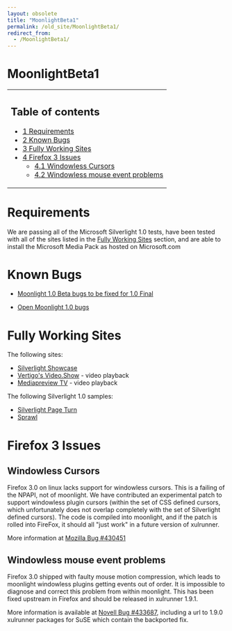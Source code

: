 ```yaml
---
layout: obsolete
title: "MoonlightBeta1"
permalink: /old_site/MoonlightBeta1/
redirect_from:
  - /MoonlightBeta1/
---
```


MoonlightBeta1
==============

<table>
<col width="100%" />
<tbody>
<tr class="odd">
<td align="left"><h2>Table of contents</h2>
<ul>
<li><a href="#requirements">1 Requirements</a></li>
<li><a href="#known-bugs">2 Known Bugs</a></li>
<li><a href="#fully-working-sites">3 Fully Working Sites</a></li>
<li><a href="#firefox-3-issues">4 Firefox 3 Issues</a>
<ul>
<li><a href="#windowless-cursors">4.1 Windowless Cursors</a></li>
<li><a href="#windowless-mouse-event-problems">4.2 Windowless mouse event problems</a></li>
</ul></li>
</ul></td>
</tr>
</tbody>
</table>

Requirements
============

We are passing all of the Microsoft Silverlight 1.0 tests, have been tested with all of the sites listed in the [Fully Working Sites](#fully-working-sites) section, and are able to install the Microsoft Media Pack as hosted on Microsoft.com

Known Bugs
==========

-   [Moonlight 1.0 Beta bugs to be fixed for 1.0 Final](http://bugzilla.novell.com/buglist.cgi?query_format=advanced&classification=Mono&product=Moonlight&target_milestone=1.0.0&bug_status=NEW&bug_status=ASSIGNED&bug_status=NEEDINFO&bug_status=REOPENED&bugidtype=include&chfieldto=Now&cmdtype=doit)

-   [Open Moonlight 1.0 bugs](http://bugzilla.novell.com/buglist.cgi?bug_status=NEW&bug_status=ASSIGNED&bug_status=NEEDINFO&bug_status=REOPENED&chfieldto=Now&classification=Mono&emailassigned_to1=1&emailassigned_to2=1&emailcc2=1&emailqa_contact2=1&emailreporter2=1&field-1-0-0=bug_status&field-1-1-0=classification&field-1-2-0=product&product=Moonlight%20&query_format=advanced&type-1-0-0=anyexact&type-1-1-0=anyexact&type-1-2-0=anyexact&value-1-0-0=NEW%2CASSIGNED%2CNEEDINFO%2CREOPENED&value-1-1-0=Mono&value-1-2-0=Moonlight%20&order=bugs.bug_id%20&query_based_on=Moonlight)

Fully Working Sites
===================

The following sites:

-   [Silverlight Showcase](http://silverlight.net/Showcase)
-   [Vertigo's Video.Show](http://videoshow.vertigo.com) - video playback
-   [Mediapreview TV](http://mediapreview.tv) - video playback

The following Silverlight 1.0 samples:

-   [Silverlight Page Turn](http://silverlight.net/samples/1.0/Page-Turn/default.html)
-   [Sprawl](http://silverlight.net/samples/1.0/Sprawl/default.html)

Firefox 3 Issues
================

Windowless Cursors
------------------

Firefox 3.0 on linux lacks support for windowless cursors. This is a failing of the NPAPI, not of moonlight. We have contributed an experimental patch to support windowless plugin cursors (within the set of CSS defined cursors, which unfortunately does not overlap completely with the set of Silverlight defined cursors). The code is compiled into moonlight, and if the patch is rolled into FireFox, it should all "just work" in a future version of xulrunner.

More information at [Mozilla Bug \#430451](https://bugzilla.mozilla.org/show_bug.cgi?id=430451)

Windowless mouse event problems
-------------------------------

Firefox 3.0 shipped with faulty mouse motion compression, which leads to moonlight windowless plugins getting events out of order. It is impossible to diagnose and correct this problem from within moonlight. This has been fixed upstream in Firefox and should be released in xulrunner 1.9.1.

More information is available at [Novell Bug \#433687](https://bugzilla.novell.com/show_bug.cgi?id=433687), including a url to 1.9.0 xulrunner packages for SuSE which contain the backported fix.

